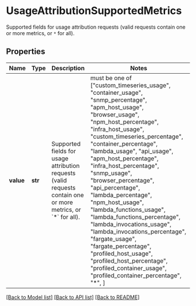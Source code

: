 # UsageAttributionSupportedMetrics

Supported fields for usage attribution requests (valid requests contain one or more metrics, or `*` for all).

## Properties
Name | Type | Description | Notes
------------ | ------------- | ------------- | -------------
**value** | **str** | Supported fields for usage attribution requests (valid requests contain one or more metrics, or &#x60;*&#x60; for all). |  must be one of ["custom_timeseries_usage", "container_usage", "snmp_percentage", "apm_host_usage", "browser_usage", "npm_host_percentage", "infra_host_usage", "custom_timeseries_percentage", "container_percentage", "lambda_usage", "api_usage", "apm_host_percentage", "infra_host_percentage", "snmp_usage", "browser_percentage", "api_percentage", "lambda_percentage", "npm_host_usage", "lambda_functions_usage", "lambda_functions_percentage", "lambda_invocations_usage", "lambda_invocations_percentage", "fargate_usage", "fargate_percentage", "profiled_host_usage", "profiled_host_percentage", "profiled_container_usage", "profiled_container_percentage", "*", ]

[[Back to Model list]](README.md#documentation-for-models) [[Back to API list]](README.md#documentation-for-api-endpoints) [[Back to README]](README.md)


